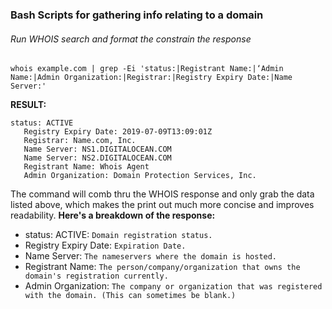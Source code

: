 ### Bash Scripts for gathering info relating to a domain

###### Run WHOIS search and format the constrain the response
```
whois example.com | grep -Ei 'status:|Registrant Name:|‘Admin Name:|Admin Organization:|Registrar:|Registry Expiry Date:|Name Server:'
```
__RESULT:__ 
```
status: ACTIVE
   Registry Expiry Date: 2019-07-09T13:09:01Z
   Registrar: Name.com, Inc.
   Name Server: NS1.DIGITALOCEAN.COM
   Name Server: NS2.DIGITALOCEAN.COM
   Registrant Name: Whois Agent
   Admin Organization: Domain Protection Services, Inc.
```
The command will comb thru the WHOIS response and only grab the data listed above, which makes the print out much more concise and improves readability.
__Here's a breakdown of the response:__
* status: ACTIVE: ```Domain registration status.```
* Registry Expiry Date: ```Expiration Date.```
* Name Server: ```The nameservers where the domain is hosted.```
* Registrant Name: ```The person/company/organization that owns the domain's registration currently.```
* Admin Organization: ```The company or organization that was registered with the domain. (This can sometimes be blank.)```

